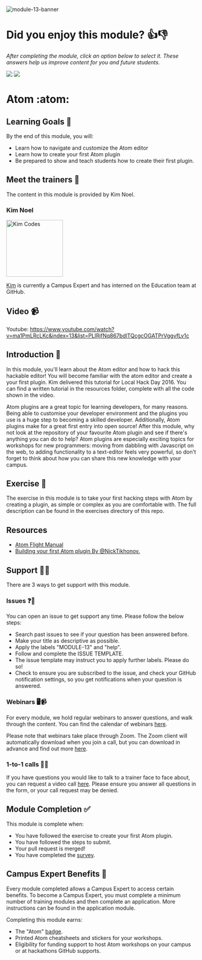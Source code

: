 ![module-13-banner](https://user-images.githubusercontent.com/1790822/30443907-1e626ca8-9979-11e7-9257-86ad97db3fe1.png)

# Did you enjoy this module? 👍👎
_After completing the module, click an option below to select it. These answers help us improve content for you and future students._

[![](https://m131jyck4m.execute-api.us-west-2.amazonaws.com/prod/poll/01BT0P7Q3W05H2MYEXGFVC6AH1/I%20enjoyed%20this%20module)](https://m131jyck4m.execute-api.us-west-2.amazonaws.com/prod/poll/01BT0P7Q3W05H2MYEXGFVC6AH1/I%20enjoyed%20this%20module/vote)
[![](https://m131jyck4m.execute-api.us-west-2.amazonaws.com/prod/poll/01BT0P7Q3W05H2MYEXGFVC6AH1/I%20did%20not%20enjoy%20this%20module)](https://m131jyck4m.execute-api.us-west-2.amazonaws.com/prod/poll/01BT0P7Q3W05H2MYEXGFVC6AH1/I%20did%20not%20enjoy%20this%20module/vote)

# Atom :atom:

## Learning Goals 🥅

By the end of this module, you will:
- Learn how to navigate and customize the Atom editor
- Learn how to create your first Atom plugin
- Be prepared to show and teach students how to create their first plugin.

## Meet the trainers 🍎

The content in this module is provided by Kim Noel.

###  Kim Noel
<img src="https://github.com/kim-codes.png" href="https://github.com/kim-codes" title="Kim Codes" width="150"></img>

[Kim](https://github.com/kim-codes) is currently a Campus Expert and has interned on the Education team at GitHub.

## Video 📹

Youtube: https://www.youtube.com/watch?v=ma1PmLRcLKc&index=13&list=PLIRjfNq867bdlTQcgcOGATPrVggvfLv1c

## Introduction 👋

In this module, you'll learn about the Atom editor and how to hack this hackable editor! You will become familiar with the atom editor and create a your first plugin. Kim delivered this tutorial for Local Hack Day 2016. You can find a written tutorial in the resources folder, complete with all the code shown in the video.

Atom plugins are a great topic for learning developers, for many reasons. Being able to customise your developer environment and the plugins you use is a huge step to becoming a skilled developer. Additionally, Atom plugins make for a great first entry into open source! After this module, why not look at the repository of your favourite Atom plugin and see if there's anything you can do to help? Atom plugins are especially exciting topics for workshops for new programmers: moving from dabbling with Javascript on the web, to adding functionality to a text-editor feels very powerful, so don't forget to think about how you can share this new knowledge with your campus.

## Exercise 📝

The exercise in this module is to take your first hacking steps with Atom by creating a plugin, as simple or complex as you are comfortable with. The full description can be found in the exercises directory of this repo.

## Resources

- [Atom Flight Manual](http://flight-manual.atom.io/)
- [Building your first Atom plugin By @NickTikhonov.](https://github.com/blog/2231-building-your-first-atom-plugin)

## Support 🙋🏿

There are 3 ways to get support with this module.

### Issues ❓💬

You can open an issue to get support any time. Please follow the below steps:
- Search past issues to see if your question has been answered before.
- Make your title as descriptive as possible.
- Apply the labels "MODULE-13" and "help".
- Follow and complete the ISSUE TEMPLATE.
- The issue template may instruct you to apply further labels. Please do so!
- Check to ensure you are subscribed to the issue, and check your GitHub notification settings, so you get notifications when your question is answered.

### Webinars 🖥📹

For every module, we hold regular webinars to answer questions, and walk through the content.
You can find the calendar of webinars [here](https://calendar.google.com/calendar/ical/github.com_ei82gchda2egevr7aukq6uj1f0%40group.calendar.google.com/public/basic.ics).

Please note that webinars take place through Zoom. The Zoom client will automatically download when you join a call, but you can download in advance and find out more [here](https://zoom.us/download).

### 1-to-1 calls 💖📞

If you have questions you would like to talk to a trainer face to face about, you can request a video call [here](https://calendly.com/joenash/campus-experts-support). Please ensure you answer all questions in the form, or your call request may be denied.

## Module Completion ✅

This module is complete when:
- You have followed the exercise to create your first Atom plugin.
- You have followed the steps to submit.
- Your pull request is merged!
- You have completed the [survey](https://goo.gl/forms/yWLpRp4xycPs6PKS2).

## Campus Expert Benefits 🏅

Every module completed allows a Campus Expert to access certain benefits. To become a Campus Expert, you must complete a minimum number of training modules and then complete an application. More instructions can be found in the application module.

Completing this module earns:
- The "Atom" [badge](../docs/badges.md).
- Printed Atom cheatsheets and stickers for your workshops.
- Eligibility for funding support to host Atom workshops on your campus or at hackathons GitHub supports.
